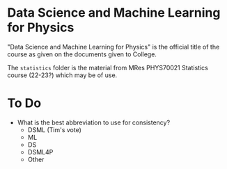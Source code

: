 # Data Science and Machine Learning for Physics

"Data Science and Machine Learning for Physics" is the official title of the course as given on the documents given to College.

The `statistics` folder is the material from MRes PHYS70021 Statistics course (22-23?) which may be of use.

# To Do

* What is the best abbreviation to use for consistency?
    - DSML (Tim's vote)
    - ML
    - DS
    - DSML4P
    - Other

